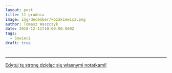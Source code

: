 ```yaml
---
layout: post
title: 11 grudnia
image: img/december/kozakiewicz.png
author: Tomasz Waszczyk
date: 2018-12-11T10:00:00.000Z
tags:
  - Sowieci
draft: true
---
```


### 

---

<a href="https://github.com/TomaszWaszczyk/historia.waszczyk.com/edit/master/src/content/december-11.md" target="_blank">Edytuj tę stronę dzieląc się własnymi notatkami!</a>
